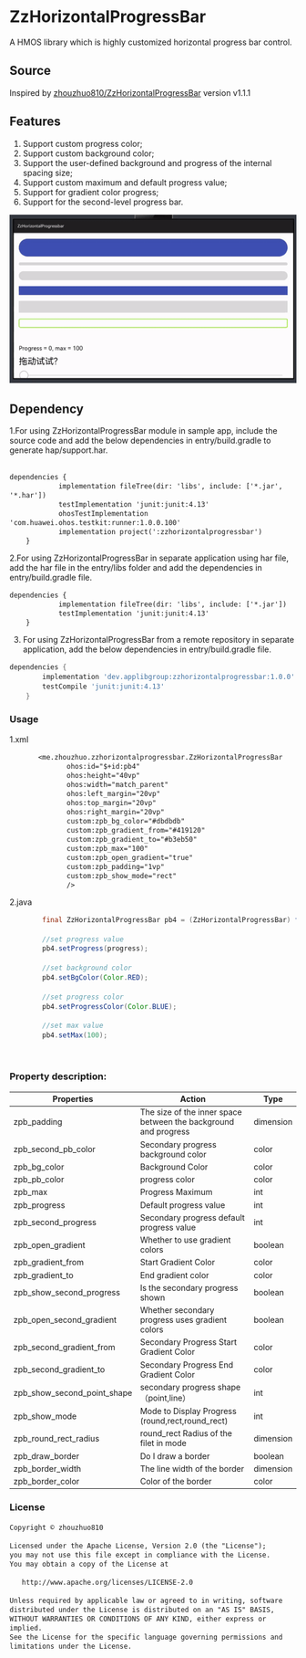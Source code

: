 # ZzHorizontalProgressBar

A HMOS library which is highly customized horizontal progress bar control.

## Source

Inspired by [zhouzhuo810/ZzHorizontalProgressBar](https://github.com/zhouzhuo810/ZzHorizontalProgressBar)  version v1.1.1 

## Features

1. Support custom progress color;
2. Support custom background color;
3. Support the user-defined background and progress of the internal spacing size;
4. Support custom maximum and default progress value;
5. Support for gradient color progress;
6. Support for the second-level progress bar.


![](screenshots/zzhorizontalprogressbar.gif)

## Dependency

1.For using ZzHorizontalProgressBar module in sample app, include the source code and add the below dependencies in entry/build.gradle to generate hap/support.har.


```
    
dependencies {
            implementation fileTree(dir: 'libs', include: ['*.jar', '*.har'])
            testImplementation 'junit:junit:4.13'
            ohosTestImplementation 'com.huawei.ohos.testkit:runner:1.0.0.100'
            implementation project(':zzhorizontalprogressbar')
    }
```

2.For using ZzHorizontalProgressBar in separate application using har file, add the har file in the entry/libs folder and add the dependencies in entry/build.gradle file.
```
dependencies {
            implementation fileTree(dir: 'libs', include: ['*.jar'])
            testImplementation 'junit:junit:4.13'
    }
```

3. For using ZzHorizontalProgressBar from a remote repository in separate application, add the below dependencies in entry/build.gradle file.
``` groovy
dependencies {
	    implementation 'dev.applibgroup:zzhorizontalprogressbar:1.0.0'
	    testCompile 'junit:junit:4.13'
    }
```




<h3>Usage</h3>

1.xml

```
       <me.zhouzhuo.zzhorizontalprogressbar.ZzHorizontalProgressBar
              ohos:id="$+id:pb4"
              ohos:height="40vp"
              ohos:width="match_parent"
              ohos:left_margin="20vp"
              ohos:top_margin="20vp"
              ohos:right_margin="20vp"
              custom:zpb_bg_color="#dbdbdb"
              custom:zpb_gradient_from="#419120"
              custom:zpb_gradient_to="#b3eb50"
              custom:zpb_max="100"
              custom:zpb_open_gradient="true"
              custom:zpb_padding="1vp"
              custom:zpb_show_mode="rect"
              />

```

2.java


```java
        final ZzHorizontalProgressBar pb4 = (ZzHorizontalProgressBar) findComponentById(ResourceTable.Id_pb4);

		//set progress value
        pb4.setProgress(progress);

		//set background color
        pb4.setBgColor(Color.RED);

		//set progress color
        pb4.setProgressColor(Color.BLUE);

		//set max value
        pb4.setMax(100);		
```

</br>

<h3>Property description:
</h3>

|Properties|Action|Type|
| --- | ---|---|
|zpb_padding|The size of the inner space between the background and progress|dimension|
|zpb_second_pb_color |Secondary progress background color|color|
|zpb_bg_color |Background Color|color|
|zpb_pb_color |progress color|color|
|zpb_max |Progress Maximum|int|
|zpb_progress |Default progress value|int|
|zpb_second_progress |Secondary progress default progress value|int|
|zpb_open_gradient|Whether to use gradient colors|boolean|
|zpb_gradient_from|Start Gradient Color|color|
|zpb_gradient_to|End gradient color|color|
|zpb_show_second_progress|Is the secondary progress shown|boolean|
|zpb_open_second_gradient|Whether secondary progress uses gradient colors|boolean|
|zpb_second_gradient_from|Secondary Progress Start Gradient Color|color|
|zpb_second_gradient_to|Secondary Progress End Gradient Color|color|
|zpb_show_second_point_shape|secondary progress shape（point,line）|int|
|zpb_show_mode|Mode to Display Progress (round,rect,round_rect)|int|
|zpb_round_rect_radius|round_rect Radius of the filet in mode|dimension|
|zpb_draw_border|Do I draw a border|boolean|
|zpb_border_width|The line width of the border|dimension|
|zpb_border_color|Color of the border|color|



### License

```
Copyright © zhouzhuo810

Licensed under the Apache License, Version 2.0 (the "License");
you may not use this file except in compliance with the License.
You may obtain a copy of the License at

   http://www.apache.org/licenses/LICENSE-2.0

Unless required by applicable law or agreed to in writing, software
distributed under the License is distributed on an "AS IS" BASIS,
WITHOUT WARRANTIES OR CONDITIONS OF ANY KIND, either express or implied.
See the License for the specific language governing permissions and
limitations under the License.
```
